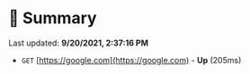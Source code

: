 # 📖 Summary
Last updated: **9/20/2021, 2:37:16 PM**

- `GET` [https://google.com](https://google.com) - **Up** (205ms)
